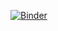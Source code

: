[![Binder](https://mybinder.org/badge_logo.svg)](https://mybinder.org/v2/gh/ed-ilyin/cleverage/master?labpath=наРабский.ipynb)
